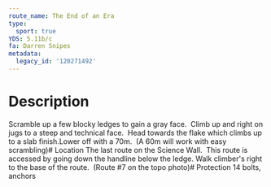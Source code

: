 ```yaml
---
route_name: The End of an Era
type:
  sport: true
YDS: 5.11b/c
fa: Darren Snipes
metadata:
  legacy_id: '120271492'
---
```

# Description
Scramble up a few blocky ledges to gain a gray face.  Climb up and right on jugs to a steep and technical face.  Head towards the flake which climbs up to a slab finish.Lower off with a 70m.  (A 60m will work with easy scrambling)# Location
The last route on the Science Wall.  This route is accessed by going down the handline below the ledge. Walk climber's right to the base of the route.  (Route #7 on the topo photo)# Protection
14 bolts, anchors